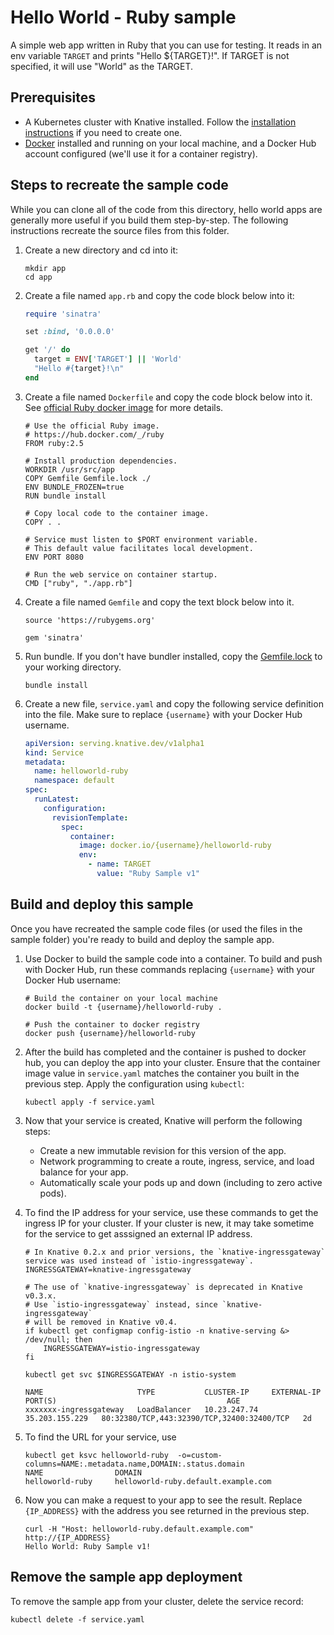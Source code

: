 # Hello World - Ruby sample

A simple web app written in Ruby that you can use for testing. It reads in an
env variable `TARGET` and prints "Hello \${TARGET}!". If TARGET is not
specified, it will use "World" as the TARGET.

## Prerequisites

- A Kubernetes cluster with Knative installed. Follow the
  [installation instructions](https://github.com/knative/docs/blob/master/install/README.md)
  if you need to create one.
- [Docker](https://www.docker.com) installed and running on your local machine,
  and a Docker Hub account configured (we'll use it for a container registry).

## Steps to recreate the sample code

While you can clone all of the code from this directory, hello world apps are
generally more useful if you build them step-by-step. The following instructions
recreate the source files from this folder.

1. Create a new directory and cd into it:

   ```shell
   mkdir app
   cd app
   ```

1. Create a file named `app.rb` and copy the code block below into it:

   ```ruby
   require 'sinatra'

   set :bind, '0.0.0.0'

   get '/' do
     target = ENV['TARGET'] || 'World'
     "Hello #{target}!\n"
   end
   ```

1. Create a file named `Dockerfile` and copy the code block below into it. See
   [official Ruby docker image](https://hub.docker.com/_/ruby/) for more
   details.

   ```docker
   # Use the official Ruby image.
   # https://hub.docker.com/_/ruby
   FROM ruby:2.5

   # Install production dependencies.
   WORKDIR /usr/src/app
   COPY Gemfile Gemfile.lock ./
   ENV BUNDLE_FROZEN=true
   RUN bundle install

   # Copy local code to the container image.
   COPY . .

   # Service must listen to $PORT environment variable.
   # This default value facilitates local development.
   ENV PORT 8080

   # Run the web service on container startup.
   CMD ["ruby", "./app.rb"]
   ```

1. Create a file named `Gemfile` and copy the text block below into it.

   ```gem
   source 'https://rubygems.org'

   gem 'sinatra'
   ```

1. Run bundle. If you don't have bundler installed, copy the
   [Gemfile.lock](./Gemfile.lock) to your working directory.

   ```shell
   bundle install
   ```

1. Create a new file, `service.yaml` and copy the following service definition
   into the file. Make sure to replace `{username}` with your Docker Hub
   username.

   ```yaml
   apiVersion: serving.knative.dev/v1alpha1
   kind: Service
   metadata:
     name: helloworld-ruby
     namespace: default
   spec:
     runLatest:
       configuration:
         revisionTemplate:
           spec:
             container:
               image: docker.io/{username}/helloworld-ruby
               env:
                 - name: TARGET
                   value: "Ruby Sample v1"
   ```

## Build and deploy this sample

Once you have recreated the sample code files (or used the files in the sample
folder) you're ready to build and deploy the sample app.

1. Use Docker to build the sample code into a container. To build and push with
   Docker Hub, run these commands replacing `{username}` with your Docker Hub
   username:

   ```shell
   # Build the container on your local machine
   docker build -t {username}/helloworld-ruby .

   # Push the container to docker registry
   docker push {username}/helloworld-ruby
   ```

1. After the build has completed and the container is pushed to docker hub, you
   can deploy the app into your cluster. Ensure that the container image value
   in `service.yaml` matches the container you built in the previous step. Apply
   the configuration using `kubectl`:

   ```shell
   kubectl apply -f service.yaml
   ```

1. Now that your service is created, Knative will perform the following steps:

   - Create a new immutable revision for this version of the app.
   - Network programming to create a route, ingress, service, and load balance
     for your app.
   - Automatically scale your pods up and down (including to zero active pods).

1. To find the IP address for your service, use these commands to get the
   ingress IP for your cluster. If your cluster is new, it may take sometime for
   the service to get asssigned an external IP address.

   ```shell
   # In Knative 0.2.x and prior versions, the `knative-ingressgateway` service was used instead of `istio-ingressgateway`.
   INGRESSGATEWAY=knative-ingressgateway

   # The use of `knative-ingressgateway` is deprecated in Knative v0.3.x.
   # Use `istio-ingressgateway` instead, since `knative-ingressgateway`
   # will be removed in Knative v0.4.
   if kubectl get configmap config-istio -n knative-serving &> /dev/null; then
       INGRESSGATEWAY=istio-ingressgateway
   fi

   kubectl get svc $INGRESSGATEWAY -n istio-system

   NAME                     TYPE           CLUSTER-IP     EXTERNAL-IP      PORT(S)                                      AGE
   xxxxxxx-ingressgateway   LoadBalancer   10.23.247.74   35.203.155.229   80:32380/TCP,443:32390/TCP,32400:32400/TCP   2d
   ```

1. To find the URL for your service, use

   ```
   kubectl get ksvc helloworld-ruby  -o=custom-columns=NAME:.metadata.name,DOMAIN:.status.domain
   NAME                DOMAIN
   helloworld-ruby     helloworld-ruby.default.example.com
   ```

1. Now you can make a request to your app to see the result. Replace
   `{IP_ADDRESS}` with the address you see returned in the previous step.

   ```shell
   curl -H "Host: helloworld-ruby.default.example.com" http://{IP_ADDRESS}
   Hello World: Ruby Sample v1!
   ```

## Remove the sample app deployment

To remove the sample app from your cluster, delete the service record:

```shell
kubectl delete -f service.yaml
```
